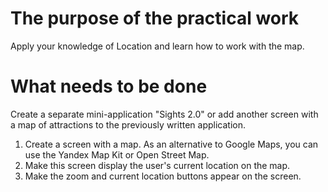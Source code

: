 # The purpose of the practical work
Apply your knowledge of Location and learn how to work with the map.



# What needs to be done
Create a separate mini-application "Sights 2.0" or add another screen with a map of attractions to the previously written application.

1. Create a screen with a map. As an alternative to Google Maps, you can use the Yandex Map Kit or Open Street Map.
2. Make this screen display the user's current location on the map.
3. Make the zoom and current location buttons appear on the screen.
